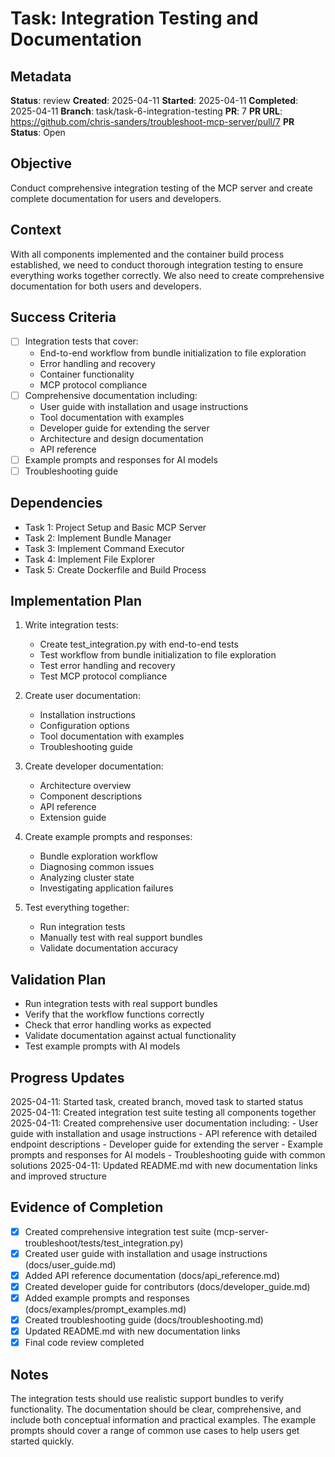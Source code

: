 # Task: Integration Testing and Documentation

## Metadata
**Status**: review
**Created**: 2025-04-11
**Started**: 2025-04-11
**Completed**: 2025-04-11
**Branch**: task/task-6-integration-testing
**PR**: 7
**PR URL**: https://github.com/chris-sanders/troubleshoot-mcp-server/pull/7
**PR Status**: Open

## Objective
Conduct comprehensive integration testing of the MCP server and create complete documentation for users and developers.

## Context
With all components implemented and the container build process established, we need to conduct thorough integration testing to ensure everything works together correctly. We also need to create comprehensive documentation for both users and developers.

## Success Criteria
- [ ] Integration tests that cover:
  - End-to-end workflow from bundle initialization to file exploration
  - Error handling and recovery
  - Container functionality
  - MCP protocol compliance
- [ ] Comprehensive documentation including:
  - User guide with installation and usage instructions
  - Tool documentation with examples
  - Developer guide for extending the server
  - Architecture and design documentation
  - API reference
- [ ] Example prompts and responses for AI models
- [ ] Troubleshooting guide

## Dependencies
- Task 1: Project Setup and Basic MCP Server
- Task 2: Implement Bundle Manager
- Task 3: Implement Command Executor
- Task 4: Implement File Explorer
- Task 5: Create Dockerfile and Build Process

## Implementation Plan

1. Write integration tests:
   - Create test_integration.py with end-to-end tests
   - Test workflow from bundle initialization to file exploration
   - Test error handling and recovery
   - Test MCP protocol compliance

2. Create user documentation:
   - Installation instructions
   - Configuration options
   - Tool documentation with examples
   - Troubleshooting guide

3. Create developer documentation:
   - Architecture overview
   - Component descriptions
   - API reference
   - Extension guide

4. Create example prompts and responses:
   - Bundle exploration workflow
   - Diagnosing common issues
   - Analyzing cluster state
   - Investigating application failures

5. Test everything together:
   - Run integration tests
   - Manually test with real support bundles
   - Validate documentation accuracy

## Validation Plan
- Run integration tests with real support bundles
- Verify that the workflow functions correctly
- Check that error handling works as expected
- Validate documentation against actual functionality
- Test example prompts with AI models

## Progress Updates
2025-04-11: Started task, created branch, moved task to started status
2025-04-11: Created integration test suite testing all components together
2025-04-11: Created comprehensive user documentation including:
            - User guide with installation and usage instructions
            - API reference with detailed endpoint descriptions
            - Developer guide for extending the server
            - Example prompts and responses for AI models
            - Troubleshooting guide with common solutions
2025-04-11: Updated README.md with new documentation links and improved structure

## Evidence of Completion
- [x] Created comprehensive integration test suite (mcp-server-troubleshoot/tests/test_integration.py)
- [x] Created user guide with installation and usage instructions (docs/user_guide.md)
- [x] Added API reference documentation (docs/api_reference.md)
- [x] Created developer guide for contributors (docs/developer_guide.md)
- [x] Added example prompts and responses (docs/examples/prompt_examples.md)
- [x] Created troubleshooting guide (docs/troubleshooting.md)
- [x] Updated README.md with new documentation links
- [x] Final code review completed

## Notes
The integration tests should use realistic support bundles to verify functionality. The documentation should be clear, comprehensive, and include both conceptual information and practical examples. The example prompts should cover a range of common use cases to help users get started quickly.